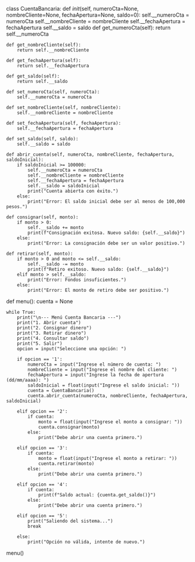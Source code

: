 class CuentaBancaria:
    def _init_(self, numeroCta=None, nombreCliente=None, fechaApertura=None, saldo=0):
        self.__numeroCta = numeroCta
        self.__nombreCliente = nombreCliente
        self.__fechaApertura = fechaApertura
        self.__saldo = saldo
    def get_numeroCta(self):
        return self.__numeroCta


    def get_nombreCliente(self):
        return self.__nombreCliente

    def get_fechaApertura(self):
        return self.__fechaApertura

    def get_saldo(self):
        return self.__saldo

    def set_numeroCta(self, numeroCta):
        self.__numeroCta = numeroCta

    def set_nombreCliente(self, nombreCliente):
        self.__nombreCliente = nombreCliente

    def set_fechaApertura(self, fechaApertura):
        self.__fechaApertura = fechaApertura

    def set_saldo(self, saldo):
        self.__saldo = saldo

    def abrir_cuenta(self, numeroCta, nombreCliente, fechaApertura, saldoInicial):
        if saldoInicial >= 100000:
            self.__numeroCta = numeroCta
            self.__nombreCliente = nombreCliente
            self.__fechaApertura = fechaApertura
            self.__saldo = saldoInicial
            print("Cuenta abierta con éxito.")
        else:
            print("Error: El saldo inicial debe ser al menos de 100,000 pesos.")

    def consignar(self, monto):
        if monto > 0:
            self.__saldo += monto
            print(f"Consignación exitosa. Nuevo saldo: {self.__saldo}")
        else:
            print("Error: La consignación debe ser un valor positivo.")

    def retirar(self, monto):
        if monto > 0 and monto <= self.__saldo:
            self.__saldo -= monto
            print(f"Retiro exitoso. Nuevo saldo: {self.__saldo}")
        elif monto > self.__saldo:
            print("Error: Fondos insuficientes.")
        else:
            print("Error: El monto de retiro debe ser positivo.")
def menu():
    cuenta = None

    while True:
        print("\n--- Menú Cuenta Bancaria ---")
        print("1. Abrir cuenta")
        print("2. Consignar dinero")
        print("3. Retirar dinero")
        print("4. Consultar saldo")
        print("5. Salir")
        opcion = input("Seleccione una opción: ")

        if opcion == '1':
            numeroCta = input("Ingrese el número de cuenta: ")
            nombreCliente = input("Ingrese el nombre del cliente: ")
            fechaApertura = input("Ingrese la fecha de apertura (dd/mm/aaaa): ")
            saldoInicial = float(input("Ingrese el saldo inicial: "))
            cuenta = CuentaBancaria()
            cuenta.abrir_cuenta(numeroCta, nombreCliente, fechaApertura, saldoInicial)
        
        elif opcion == '2':
            if cuenta:
                monto = float(input("Ingrese el monto a consignar: "))
                cuenta.consignar(monto)
            else:
                print("Debe abrir una cuenta primero.")
        
        elif opcion == '3':
            if cuenta:
                monto = float(input("Ingrese el monto a retirar: "))
                cuenta.retirar(monto)
            else:
                print("Debe abrir una cuenta primero.")
        
        elif opcion == '4':
            if cuenta:
                print(f"Saldo actual: {cuenta.get_saldo()}")
            else:
                print("Debe abrir una cuenta primero.")
        
        elif opcion == '5':
            print("Saliendo del sistema...")
            break

        else:
            print("Opción no válida, intente de nuevo.")
menu()
